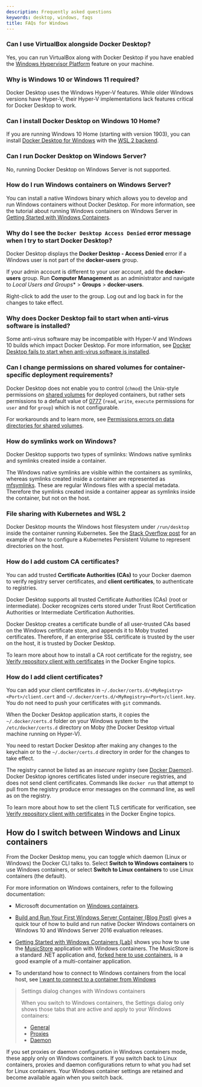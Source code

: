 ```yaml
---
description: Frequently asked questions
keywords: desktop, windows, faqs
title: FAQs for Windows
---
```


### Can I use VirtualBox alongside Docker Desktop?

Yes, you can run VirtualBox along with Docker Desktop if you have enabled the [Windows Hypervisor Platform](https://docs.microsoft.com/en-us/virtualization/api/) feature on your machine.

### Why is Windows 10 or Windows 11 required?

Docker Desktop uses the Windows Hyper-V features. While older Windows versions have Hyper-V, their Hyper-V implementations lack features critical for Docker Desktop to work.

### Can I install Docker Desktop on Windows 10 Home?

If you are running Windows 10 Home (starting with version 1903), you can install [Docker Desktop for Windows](https://hub.docker.com/editions/community/docker-ce-desktop-windows/) with the [WSL 2 backend](../wsl/index.md).

### Can I run Docker Desktop on Windows Server?

No, running Docker Desktop on Windows Server is not supported.

### How do I run Windows containers on Windows Server?

You can install a native Windows binary which allows you to develop and run
Windows containers without Docker Desktop. For more information, see the tutorial about running Windows containers on Windows Server in
[Getting Started with Windows Containers](https://github.com/docker/labs/blob/master/windows/windows-containers/README.md).

### Why do I see the `Docker Desktop Access Denied` error message when I try to start Docker Desktop?

Docker Desktop displays the **Docker Desktop - Access Denied** error if a Windows user is not part of the **docker-users** group.

If your admin account is different to your user account, add the **docker-users** group. Run **Computer Management** as an administrator and navigate to **Local Users* and Groups** > **Groups** > **docker-users**.

Right-click to add the user to the group. Log out and log back in for the changes to take effect.

### Why does Docker Desktop fail to start when anti-virus software is installed?

Some anti-virus software may be incompatible with Hyper-V and Windows 10 builds which impact Docker
Desktop. For more information, see [Docker Desktop fails to start when anti-virus software is installed](../troubleshoot/workarounds.md#docker-desktop-fails-to-start-when-anti-virus-software-is-installed).

### Can I change permissions on shared volumes for container-specific deployment requirements?

Docker Desktop does not enable you to control (`chmod`)
the Unix-style permissions on [shared volumes](../settings/windows.md#file-sharing) for
deployed containers, but rather sets permissions to a default value of
[0777](https://chmodcommand.com/chmod-0777/)
(`read`, `write`, `execute` permissions for `user` and for
`group`) which is not configurable.

For workarounds and to learn more, see
[Permissions errors on data directories for shared volumes](../troubleshoot/topics.md#permissions-errors-on-data-directories-for-shared-volumes).

### How do symlinks work on Windows?

Docker Desktop supports two types of symlinks: Windows native symlinks and symlinks created inside a container.

The Windows native symlinks are visible within the containers as symlinks, whereas symlinks created inside a container are represented as [mfsymlinks](https://wiki.samba.org/index.php/UNIX_Extensions#Minshall.2BFrench_symlinks). These are regular Windows files with a special metadata. Therefore the symlinks created inside a container appear as symlinks inside the container, but not on the host.

### File sharing with Kubernetes and WSL 2

Docker Desktop mounts the Windows host filesystem under `/run/desktop` inside the container running Kubernetes.
See the [Stack Overflow post](https://stackoverflow.com/questions/67746843/clear-persistent-volume-from-a-kubernetes-cluster-running-on-docker-desktop/69273405#69273) for an example of how to configure a Kubernetes Persistent Volume to represent directories on the host.

### How do I add custom CA certificates?

You can add trusted **Certificate Authorities (CAs)** to your Docker daemon to verify registry server certificates, and **client certificates**, to authenticate to registries.

Docker Desktop supports all trusted Certificate Authorities (CAs) (root or
intermediate). Docker recognizes certs stored under Trust Root
Certification Authorities or Intermediate Certification Authorities.

Docker Desktop creates a certificate bundle of all user-trusted CAs based on
the Windows certificate store, and appends it to Moby trusted certificates. Therefore, if an enterprise SSL certificate is trusted by the user on the host, it is trusted by Docker Desktop.

To learn more about how to install a CA root certificate for the registry, see
[Verify repository client with certificates](../../engine/security/certificates.md)
in the Docker Engine topics.

### How do I add client certificates?

You can add your client certificates
in `~/.docker/certs.d/<MyRegistry><Port>/client.cert` and
`~/.docker/certs.d/<MyRegistry><Port>/client.key`. You do not need to push your certificates with `git` commands.

When the Docker Desktop application starts, it copies the
`~/.docker/certs.d` folder on your Windows system to the `/etc/docker/certs.d`
directory on Moby (the Docker Desktop virtual machine running on Hyper-V).

You need to restart Docker Desktop after making any changes to the keychain
or to the `~/.docker/certs.d` directory in order for the changes to take effect.

The registry cannot be listed as an _insecure registry_ (see
[Docker Daemon](../settings/windows.md#docker-engine)). Docker Desktop ignores
certificates listed under insecure registries, and does not send client
certificates. Commands like `docker run` that attempt to pull from the registry
produce error messages on the command line, as well as on the registry.

To learn more about how to set the client TLS certificate for verification, see
[Verify repository client with certificates](../../engine/security/certificates.md)
in the Docker Engine topics.

## How do I switch between Windows and Linux containers

From the Docker Desktop menu, you can toggle which daemon (Linux or Windows)
the Docker CLI talks to. Select **Switch to Windows containers** to use Windows
containers, or select **Switch to Linux containers** to use Linux containers
(the default).

For more information on Windows containers, refer to the following documentation:

- Microsoft documentation on [Windows containers](https://docs.microsoft.com/en-us/virtualization/windowscontainers/about/index).

- [Build and Run Your First Windows Server Container (Blog Post)](https://blog.docker.com/2016/09/build-your-first-docker-windows-server-container/)
  gives a quick tour of how to build and run native Docker Windows containers on Windows 10 and Windows Server 2016 evaluation releases.

- [Getting Started with Windows Containers (Lab)](https://github.com/docker/labs/blob/master/windows/windows-containers/README.md)
  shows you how to use the [MusicStore](https://github.com/aspnet/MusicStore/)
  application with Windows containers. The MusicStore is a standard .NET application and,
  [forked here to use containers](https://github.com/friism/MusicStore), is a good example of a multi-container application.

- To understand how to connect to Windows containers from the local host, see
  [I want to connect to a container from Windows](../networking.md#i-want-to-connect-to-a-container-from-the-host)

> Settings dialog changes with Windows containers
>
> When you switch to Windows containers, the Settings dialog only shows those tabs that are active and apply to your Windows containers:
>
>  * [General](../settings/windows.md#general)
>  * [Proxies](../settings/windows.md#proxies)
>  * [Daemon](../settings/windows.md#docker-engine)

If you set proxies or daemon configuration in Windows containers mode, these
apply only on Windows containers. If you switch back to Linux containers,
proxies and daemon configurations return to what you had set for Linux
containers. Your Windows container settings are retained and become available
again when you switch back.